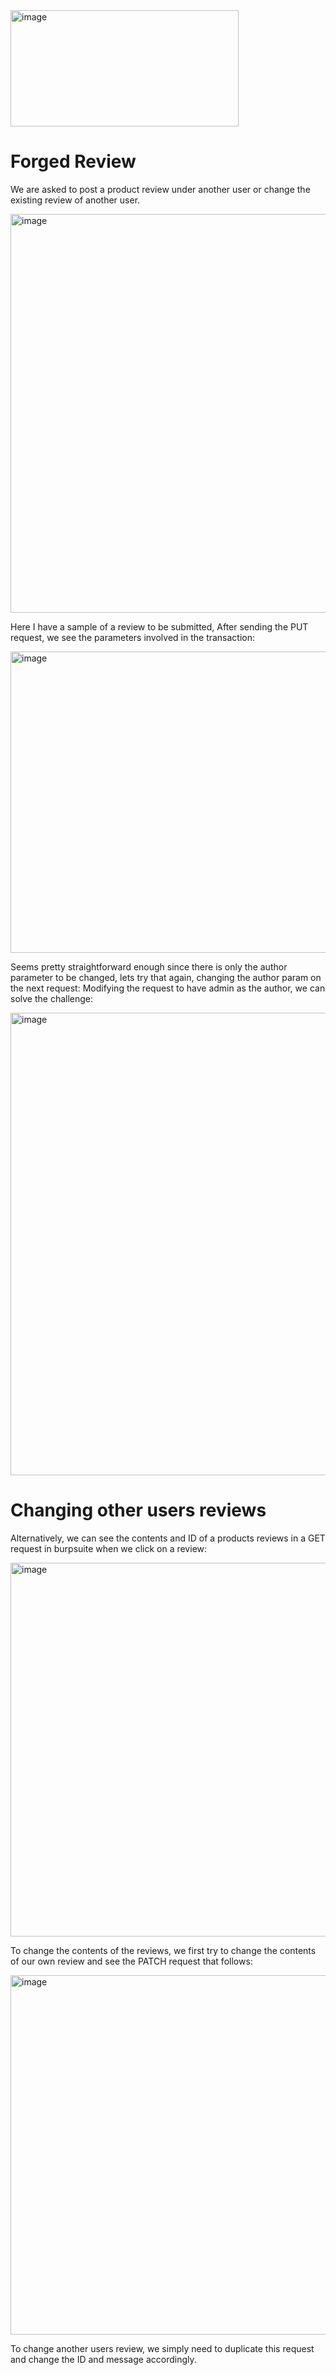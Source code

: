 <img width="365" height="186" alt="image" src="https://github.com/user-attachments/assets/f1070962-35fe-4b16-a8eb-68376da67f3a" />

# Forged Review
We are asked to post a product review under another user or change the existing review of another user.

<img width="587" height="638" alt="image" src="https://github.com/user-attachments/assets/36aeeaa7-c4f0-47a9-b936-ccf2b7d2d5f1" />

Here I have a sample of a review to be submitted, After sending the PUT request, we see the parameters involved in the transaction:

<img width="1223" height="482" alt="image" src="https://github.com/user-attachments/assets/52a007a0-6aa9-4f4e-bd02-6483ea53f829" />

Seems pretty straightforward enough since there is only the author parameter to be changed, lets try that again, changing the author param on the next request:
Modifying the request to have admin as the author, we can solve the challenge:

<img width="1216" height="740" alt="image" src="https://github.com/user-attachments/assets/13f9227b-7c29-48a3-959b-8a72875d3706" />


# Changing other users reviews
Alternatively, we can see the contents and ID of a products reviews in a GET request in burpsuite when we click on a review:

<img width="1212" height="598" alt="image" src="https://github.com/user-attachments/assets/8ac2af3e-ff65-4ddb-871d-e406cacaaa49" />

To change the contents of the reviews, we first try to change the contents of our own review and see the PATCH request that follows:

<img width="1217" height="575" alt="image" src="https://github.com/user-attachments/assets/949dfed4-bf8e-4c2b-b430-2e43821ee85f" />

To change another users review, we simply need to duplicate this request and change the ID and message accordingly.
